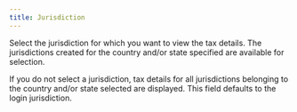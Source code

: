 ```yaml
---
title: Jurisdiction
---
```



Select the jurisdiction for which you want to view the tax details. The jurisdictions created for the country and/or state specified are available for selection.


If you do not select a jurisdiction, tax details for all jurisdictions belonging to the country and/or state selected are displayed. This field defaults to the login jurisdiction.
